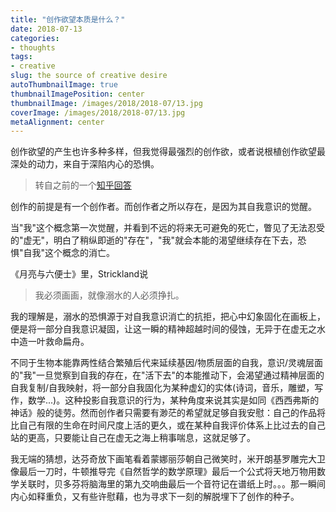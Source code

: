 ```yaml
---
title: "创作欲望本质是什么？"
date: 2018-07-13
categories:
- thoughts
tags:
- creative
slug: the source of creative desire
autoThumbnailImage: true
thumbnailImagePosition: center
thumbnailImage: /images/2018/2018-07/13.jpg
coverImage: /images/2018/2018-07/13.jpg
metaAlignment: center
---
```


创作欲望的产生也许多种多样，但我觉得最强烈的创作欲，或者说根植创作欲望最深处的动力，来自于深陷内心的恐惧。
<!--more-->

>转自之前的一个[知乎回答](https://www.zhihu.com/question/38851352/answer/420954152)

创作的前提是有一个创作者。而创作者之所以存在，是因为其自我意识的觉醒。

当"我"这个概念第一次觉醒，并看到不远的将来无可避免的死亡，瞥见了无法忍受的"虚无"，明白了稍纵即逝的"存在"，"我"就会本能的渴望继续存在下去，恐惧"自我"这个概念的消亡。

《月亮与六便士》里，Strickland说

>我必须画画，就像溺水的人必须挣扎。

我的理解是，溺水的恐惧源于对自我意识消亡的抗拒，把心中幻象固化在画板上，便是将一部分自我意识凝固，让这一瞬的精神超越时间的侵蚀，无异于在虚无之水中造一叶救命扁舟。

不同于生物本能靠两性结合繁殖后代来延续基因/物质层面的自我，意识/灵魂层面的"我"一旦觉察到自我的存在，在"活下去"的本能推动下，会渴望通过精神层面的自我复制/自我映射，将一部分自我固化为某种虚幻的实体(诗词，音乐，雕塑，写作，数学...)。这种投影自我意识的行为，某种角度来说其实是如同《西西弗斯的神话》般的徒劳。然而创作者只需要有渺茫的希望就足够自我安慰：自己的作品将比自己有限的生命在时间尺度上活的更久，或在某种自我评价体系上比过去的自己站的更高，只要能让自己在虚无之海上稍事喘息，这就足够了。

我无端的猜想，达芬奇放下画笔看着蒙娜丽莎朝自己微笑时，米开朗基罗雕完大卫像最后一刀时，牛顿推导完《自然哲学的数学原理》最后一个公式将天地万物用数学关联时，贝多芬将脑海里的第九交响曲最后一个音符记在谱纸上时。。。那一瞬间内心如释重负，又有些许慰藉，也为寻求下一刻的解脱埋下了创作的种子。
